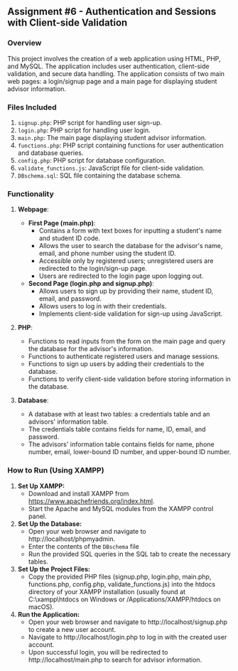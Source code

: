 ## Assignment #6 - Authentication and Sessions with Client-side Validation

### Overview

This project involves the creation of a web application using HTML, PHP, and MySQL. The application includes user authentication, client-side validation, and secure data handling. The application consists of two main web pages: a login/signup page and a main page for displaying student advisor information.

### Files Included

1. `signup.php`: PHP script for handling user sign-up.
2. `login.php`: PHP script for handling user login.
3. `main.php`: The main page displaying student advisor information.
4. `functions.php`: PHP script containing functions for user authentication and database queries.
5. `config.php`: PHP script for database configuration.
6. `validate_functions.js`: JavaScript file for client-side validation.
7. `DBschema.sql`: SQL file containing the database schema.

### Functionality

1. **Webpage**:
    - **First Page (main.php)**:
        - Contains a form with text boxes for inputting a student's name and student ID code.
        - Allows the user to search the database for the advisor's name, email, and phone number using the student ID.
        - Accessible only by registered users; unregistered users are redirected to the login/sign-up page.
        - Users are redirected to the login page upon logging out.
    - **Second Page (login.php and signup.php)**:
        - Allows users to sign up by providing their name, student ID, email, and password.
        - Allows users to log in with their credentials.
        - Implements client-side validation for sign-up using JavaScript.

2. **PHP**:
    - Functions to read inputs from the form on the main page and query the database for the advisor's information.
    - Functions to authenticate registered users and manage sessions.
    - Functions to sign up users by adding their credentials to the database.
    - Functions to verify client-side validation before storing information in the database.

3. **Database**:
    - A database with at least two tables: a credentials table and an advisors' information table.
    - The credentials table contains fields for name, ID, email, and password.
    - The advisors' information table contains fields for name, phone number, email, lower-bound ID number, and upper-bound ID number.

### How to Run (Using XAMPP)
1. **Set Up XAMPP:**
   - Download and install XAMPP from https://www.apachefriends.org/index.html. 
   - Start the Apache and MySQL modules from the XAMPP control panel.
2. **Set Up the Database:**
   - Open your web browser and navigate to http://localhost/phpmyadmin. 
   - Enter the contents of the `DBschema` file
   - Run the provided SQL queries in the SQL tab to create the necessary tables.
3. **Set Up the Project Files:**
   - Copy the provided PHP files (signup.php, login.php, main.php, functions.php, config.php, validate_functions.js) into the htdocs directory of your XAMPP installation (usually found at C:\xampp\htdocs on Windows or /Applications/XAMPP/htdocs on macOS).
4. **Run the Application:**
   - Open your web browser and navigate to http://localhost/signup.php to create a new user account. 
   - Navigate to http://localhost/login.php to log in with the created user account. 
   - Upon successful login, you will be redirected to http://localhost/main.php to search for advisor information.
